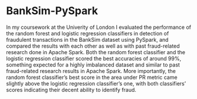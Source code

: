 # BankSim-PySpark
In my coursework at the Univerity of London I evaluated the performance of the random forest and logistic regression classifiers in detection of fraudulent transactions in the BankSim dataset using PySpark, and compared the results with each other as well as with past fraud-related research done in Apache Spark. Both the random forest classifier and the logistic regression classifier scored the best accuracies of around 99%, something expected for a highly imbalanced dataset and similar to past fraud-related research results in Apache Spark. More importantly, the random forest classifier’s best score in the area under PR metric came slightly above the logistic regression classifier’s one, with both classifiers’ scores indicating their decent ability to identify fraud.
